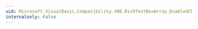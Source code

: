 ```yaml
---
uid: Microsoft.VisualBasic.Compatibility.VB6.RichTextBoxArray.EnabledChanged
internalonly: False
---
```

